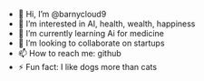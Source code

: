 - 👋 Hi, I’m @barnycloud9
- 👀 I’m interested in AI, health, wealth, happiness
- 🌱 I’m currently learning Ai for medicine
- 💞️ I’m looking to collaborate on startups
- 📫 How to reach me: github
- ⚡ Fun fact: I like dogs more than cats

<!---
barnycloud9/barnycloud9 is a ✨ special ✨ repository because its `README.md` (this file) appears on your GitHub profile.
You can click the Preview link to take a look at your changes.
--->
